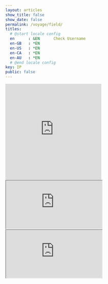 ```yaml
---
layout: articles
show_title: false
show_date: false
permalink: /voyage/field/
titles:
  # @start locale config
  en      : &EN      Check Username
  en-GB   : *EN
  en-US   : *EN
  en-CA   : *EN
  en-AU   : *EN
  # @end locale config
key: IP
public: false
---
```



<div class="iframe-3d-model-container">
    <iframe 
        class="iframe-3d-model" 
        src="https://preview.maar.world/?object=https%3A%2F%2Fmw-storage.fra1.digitaloceanspaces.com%2Fuser-uploads%2Fmodels%2F7%2F077899da693f__Design_a_3D_model_.obj%3FX-Amz-Algorithm%3DAWS4-HMAC-SHA256%26X-Amz-Credential%3DDO00T772WQBCWH99L8RZ%252F20241108%252Ffra1%252Fs3%252Faws4_request%26X-Amz-Date%3D20241108T125858Z%26X-Amz-Expires%3D604800%26X-Amz-SignedHeaders%3Dhost%26X-Amz-Signature%3Db06b711bf2f5184239fc600baf5dddbbf12c33124f433a0a341ac428989df27d&texture=https%3A%2F%2Fmw-storage.fra1.digitaloceanspaces.com%2Fuser-uploads%2Fmodels%2F8%2F077899da693f__Design_a_3D_model__texture_kd.jpg%3FX-Amz-Algorithm%3DAWS4-HMAC-SHA256%26X-Amz-Credential%3DDO00T772WQBCWH99L8RZ%252F20241108%252Ffra1%252Fs3%252Faws4_request%26X-Amz-Date%3D20241108T125326Z%26X-Amz-Expires%3D604800%26X-Amz-SignedHeaders%3Dhost%26X-Amz-Signature%3Dd5f07a4edffa667b6ed27bbfa8013bbd7c8c5fe0fe742f99561e8b9b431fa9f2" 
        width="300" 
        height="300" 
        style="background: transparent; border: none;">
    </iframe>
</div>

<!-- Container for iframe (optional for additional styling) -->
<div class="iframe-3d-model-container">
    <!-- Instance 1 -->
    <iframe 
        class="iframe-3d-model" 
        src="https://preview.maar.world/?object=https%3A%2F%2Fmw-storage.fra1.digitaloceanspaces.com%2Fuser-uploads%2Fmodels%2F1%2Fd6fbd28b1af1_a_spherical_exoplan.obj%3FX-Amz-Algorithm%3DAWS4-HMAC-SHA256%26X-Amz-Credential%3DDO00T772WQBCWH99L8RZ%252F20241108%252Ffra1%252Fs3%252Faws4_request%26X-Amz-Date%3D20241108T112449Z%26X-Amz-Expires%3D604800%26X-Amz-SignedHeaders%3Dhost%26X-Amz-Signature%3Da819da7e8dce3a11fb502a5ff3613d1daa0e8f093b3125e5cb8975a03b36d037&texture=https%3A%2F%2Fmw-storage.fra1.digitaloceanspaces.com%2Fuser-uploads%2Fmodels%2F1%2Fd6fbd28b1af1_a_spherical_exoplan_texture_kd.jpg%3FX-Amz-Algorithm%3DAWS4-HMAC-SHA256%26X-Amz-Credential%3DDO00T772WQBCWH99L8RZ%252F20241108%252Ffra1%252Fs3%252Faws4_request%26X-Amz-Date%3D20241108T112458Z%26X-Amz-Expires%3D604800%26X-Amz-SignedHeaders%3Dhost%26X-Amz-Signature%3D231ebfe232075b35f5fc1f6a2edd6b0875ab31c8dffb21594b9d16dc52866998">
    </iframe>
</div>


<div class="iframe-3d-model-container">
    <!-- Instance 3 -->
    <iframe 
        class="iframe-3d-model" 
        src="https://preview.maar.world/?object=https%3A%2F%2Fmw-storage.fra1.digitaloceanspaces.com%2Fuser-uploads%2Fmodels%2F3%2F9508c22b65db__A_3D_scene_depicti.obj%3FX-Amz-Algorithm%3DAWS4-HMAC-SHA256%26X-Amz-Credential%3DDO00T772WQBCWH99L8RZ%252F20241108%252Ffra1%252Fs3%252Faws4_request%26X-Amz-Date%3D20241108T112535Z%26X-Amz-Expires%3D604800%26X-Amz-SignedHeaders%3Dhost%26X-Amz-Signature%3D8b824c0b26d947282ab2c1ba9eb0280adbf36a8bf85776766d80e56ac7155c25&texture=https%3A%2F%2Fmw-storage.fra1.digitaloceanspaces.com%2Fuser-uploads%2Fmodels%2F3%2F9508c22b65db__A_3D_scene_depicti_texture_kd.jpg%3FX-Amz-Algorithm%3DAWS4-HMAC-SHA256%26X-Amz-Credential%3DDO00T772WQBCWH99L8RZ%252F20241108%252Ffra1%252Fs3%252Faws4_request%26X-Amz-Date%3D20241108T112526Z%26X-Amz-Expires%3D604800%26X-Amz-SignedHeaders%3Dhost%26X-Amz-Signature%3D26bc335e7bc62ab73161fd7bae831cd254f4afa19a676b288715983f67f91851">
    </iframe>
</div>

